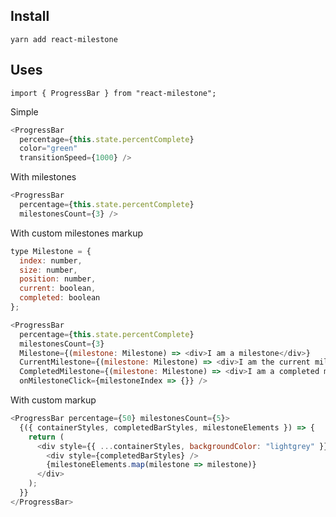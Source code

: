 ## Install

`yarn add react-milestone`

## Uses

`import { ProgressBar } from "react-milestone";`

Simple
```js
<ProgressBar 
  percentage={this.state.percentComplete} 
  color="green" 
  transitionSpeed={1000} />
```

With milestones
```js
<ProgressBar 
  percentage={this.state.percentComplete} 
  milestonesCount={3} />
```

With custom milestones markup
```js
type Milestone = {
  index: number,
  size: number,
  position: number,
  current: boolean,
  completed: boolean
};

<ProgressBar 
  percentage={this.state.percentComplete} 
  milestonesCount={3}
  Milestone={(milestone: Milestone) => <div>I am a milestone</div>}
  CurrentMilestone={(milestone: Milestone) => <div>I am the current milestone</div>}
  CompletedMilestone={(milestone: Milestone) => <div>I am a completed milestone</div>}
  onMilestoneClick={milestoneIndex => {}} />
```

With custom markup
```js
<ProgressBar percentage={50} milestonesCount={5}>
  {({ containerStyles, completedBarStyles, milestoneElements }) => {
    return (
      <div style={{ ...containerStyles, backgroundColor: "lightgrey" }}>
        <div style={completedBarStyles} />
        {milestoneElements.map(milestone => milestone)}
      </div>
    );
  }}
</ProgressBar>
```